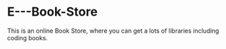 # E---Book-Store
This is an online Book Store, where you can get a lots of libraries including coding books.
